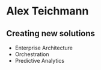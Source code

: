 # Alex Teichmann

## Creating new solutions

- Enterprise Architecture
- Orchestration
- Predictive Analytics
